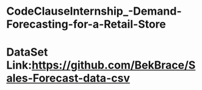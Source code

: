 # CodeClauseInternship_-Demand-Forecasting-for-a-Retail-Store
# DataSet Link:https://github.com/BekBrace/Sales-Forecast-data-csv
